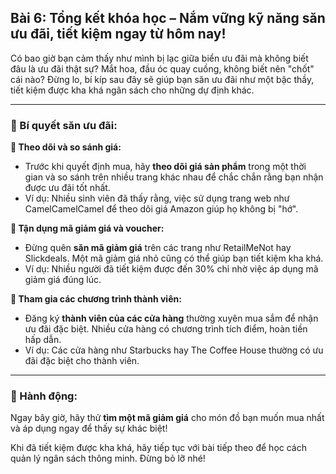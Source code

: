 ## Bài 6: Tổng kết khóa học – Nắm vững kỹ năng săn ưu đãi, tiết kiệm ngay từ hôm nay!

Có bao giờ bạn cảm thấy như mình bị lạc giữa biển ưu đãi mà không biết đâu là ưu đãi thật sự? Mắt hoa, đầu óc quay cuồng, không biết nên "chốt" cái nào? Đừng lo, bí kíp sau đây sẽ giúp bạn săn ưu đãi như một bậc thầy, tiết kiệm được kha khá ngân sách cho những dự định khác.

---

### 📌 Bí quyết săn ưu đãi:

**🔹 Theo dõi và so sánh giá:**
- Trước khi quyết định mua, hãy **theo dõi giá sản phẩm** trong một thời gian và so sánh trên nhiều trang khác nhau để chắc chắn rằng bạn nhận được ưu đãi tốt nhất.
- Ví dụ: Nhiều sinh viên đã thấy rằng, việc sử dụng trang web như CamelCamelCamel để theo dõi giá Amazon giúp họ không bị "hớ".

**🔹 Tận dụng mã giảm giá và voucher:**
- Đừng quên **săn mã giảm giá** trên các trang như RetailMeNot hay Slickdeals. Một mã giảm giá nhỏ cũng có thể giúp bạn tiết kiệm kha khá.
- Ví dụ: Nhiều người đã tiết kiệm được đến 30% chỉ nhờ việc áp dụng mã giảm giá đúng lúc.

**🔹 Tham gia các chương trình thành viên:**
- Đăng ký **thành viên của các cửa hàng** thường xuyên mua sắm để nhận ưu đãi đặc biệt. Nhiều cửa hàng có chương trình tích điểm, hoàn tiền hấp dẫn.
- Ví dụ: Các cửa hàng như Starbucks hay The Coffee House thường có ưu đãi đặc biệt cho thành viên.

---

### 🚀 Hành động:

Ngay bây giờ, hãy thử **tìm một mã giảm giá** cho món đồ bạn muốn mua nhất và áp dụng ngay để thấy sự khác biệt!

Khi đã tiết kiệm được kha khá, hãy tiếp tục với bài tiếp theo để học cách quản lý ngân sách thông minh. Đừng bỏ lỡ nhé!